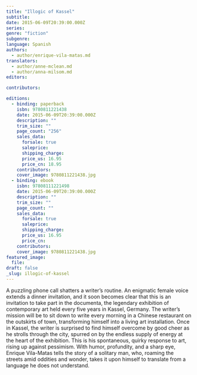 ```yaml
---
title: "Illogic of Kassel"
subtitle:
date: 2015-06-09T20:39:00.000Z
series:
genre: "fiction"
subgenre:
language: Spanish
authors:
  - author/enrique-vila-matas.md
translators:
  - author/anne-mclean.md
  - author/anna-milsom.md
editors:

contributors:

editions:
  - binding: paperback
    isbn: 9780811221438
    date: 2015-06-09T20:39:00.000Z
    description: ""
    trim_size: ""
    page_count: "256"
    sales_data:
      forsale: true
      saleprice:
      shipping_charge:
      price_us: 16.95
      price_cn: 18.95
    contributors:
    cover_image: 9780811221438.jpg
  - binding: ebook
    isbn: 97808111221498
    date: 2015-06-09T20:39:00.000Z
    description: ""
    trim_size: ""
    page_count: ""
    sales_data:
      forsale: true
      saleprice:
      shipping_charge:
      price_us: 16.95
      price_cn:
    contributors:
    cover_image: 9780811221438.jpg
featured_image:
  file:
draft: false
_slug: illogic-of-kassel
---
```


A puzzling phone call shatters a writer’s routine. An enigmatic female voice extends a dinner invitation, and it soon becomes clear that this is an invitation to take part in the documenta, the legendary exhibition of contemporary art held every five years in Kassel, Germany. The writer’s mission will be to sit down to write every morning in a Chinese restaurant on the outskirts of town, transforming himself into a living art installation. Once in Kassel, the writer is surprised to find himself overcome by good cheer as he strolls through the city, spurred on by the endless supply of energy at the heart of the exhibition. This is his spontaneous, quirky response to art, rising up against pessimism. With humor, profundity, and a sharp eye, Enrique Vila-Matas tells the story of a solitary man, who, roaming the streets amid oddities and wonder, takes it upon himself to translate from a language he does not understand.
